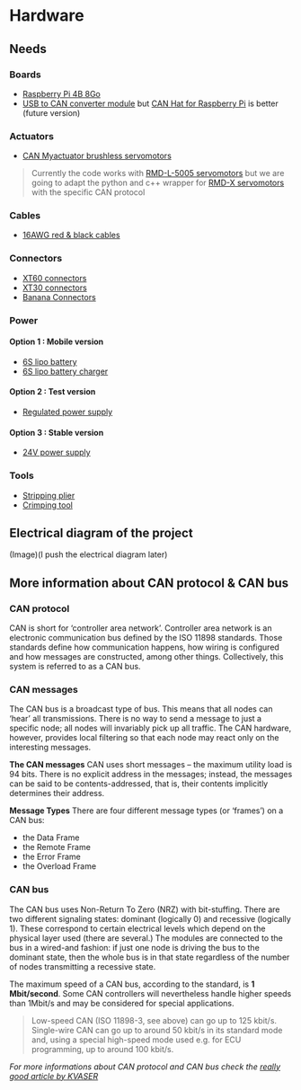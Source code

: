 # Hardware

## Needs

### Boards
* [Raspberry Pi 4B 8Go](https://www.amazon.fr/Raspberry-Pi-RPI4-MODBP-8GB-mod%C3%A8les-Go/dp/B09TTKT94J/ref=sr_1_5?keywords=Raspberry+Pi+4B&qid=1695754703&sr=8-5)
* [USB to CAN converter module](https://www.amazon.fr/Converter-Raspberry-Computer-Support-Windows/dp/B09K3LL93Q) but [CAN Hat for Raspberry Pi](https://www.kubii.com/fr/modules-relais/2487-rs485-can-hat-pour-raspberry-pi-kubii-3272496014381.html) is better (future version)

### Actuators
* [CAN Myactuator brushless servomotors](https://www.myactuator.com/)
> Currently the code works with [RMD-L-5005 servomotors](https://www.myactuator.com/product-page/rmd-l-5005) but we are going to adapt the python and c++ wrapper for [RMD-X servomotors](https://www.myactuator.com/rmd-x) with the specific CAN protocol

### Cables
* [16AWG red & black cables](https://www.amazon.fr/%C3%A9lectrique-TUOFENG-R%C3%A9sistance-temp%C3%A9ratures-bricolage/dp/B08C2RL4RY/ref=sr_1_9?__mk_fr_FR=%C3%85M%C3%85%C5%BD%C3%95%C3%91&crid=3VO2TR851SMFR&keywords=tuofeng&qid=1695765817&sprefix=tuofeng%2Caps%2C83&sr=8-9&th=1)

### Connectors
* [XT60 connectors](https://www.amazon.fr/RUNCCI-connecteur-Connecteurs-Batterie-connecteurs/dp/B07N1N2C94/ref=sr_1_6?__mk_fr_FR=%C3%85M%C3%85%C5%BD%C3%95%C3%91&crid=11I1PV8CHBJWU&keywords=xt60+connectors&qid=1695755321&sprefix=xt60+connectros%2Caps%2C84&sr=8-6)
* [XT30 connectors](https://www.amazon.fr/AUTOUTLET-10Pairs-Connector-r%C3%A9tr%C3%A9cissement-Batterie/dp/B07CJ2Y739/ref=sr_1_4_sspa?crid=16ND3Z1QZDU4Q&keywords=xt30%2Bconnecteur&qid=1695765565&sprefix=XT30%2Caps%2C98&sr=8-4-spons&sp_csd=d2lkZ2V0TmFtZT1zcF9hdGY&th=1)
* [Banana Connectors](https://www.amazon.fr/Senven-profession-Connector-Speaker-Haut-parleur/dp/B07XP3NRR7/ref=sr_1_10?__mk_fr_FR=%C3%85M%C3%85%C5%BD%C3%95%C3%91&crid=CW72YHTZ1HL9&keywords=fiche+banane+a+sertir&qid=1695765910&sprefix=fiche+bannane+a+sertir%2Caps%2C78&sr=8-10)

### Power
#### Option 1 : Mobile version
* [6S lipo battery](https://www.amazon.fr/OVONIC-Connecteur-Quadcopter-Helicopter-Multi-Motor/dp/B07VPZH174/ref=sr_1_8?__mk_fr_FR=%C3%85M%C3%85%C5%BD%C3%95%C3%91&crid=2DNPW84VSV4S9&keywords=6s+batterie+lipo&qid=1695755927&sprefix=6s+batterie+lipo%2Caps%2C78&sr=8-8)
* [6S lipo battery charger](https://www.amazon.fr/Haisito-Chargeur-D%C3%A9chargeur-Batterie-Adaptateur/dp/B07SS4VWSS/ref=sr_1_4_sspa?__mk_fr_FR=%C3%85M%C3%85%C5%BD%C3%95%C3%91&crid=J6LFXAJ2L17B&keywords=6s+battery+lipo+charger&qid=1695756056&sprefix=6s+batterie+lipo+charger%2Caps%2C79&sr=8-4-spons&sp_csd=d2lkZ2V0TmFtZT1zcF9hdGY&psc=1)

#### Option 2 : Test version
* [Regulated power supply](https://www.amazon.fr/Alimentation-laboratoire-HANMATEK-contr%C3%B4lable-alimentation/dp/B07SS77N7K/ref=cm_cr_arp_d_product_top?ie=UTF8)

#### Option 3 : Stable version
* [24V power supply](https://www.amazon.fr/Alimentation-Transformateur-Convertisseur-Moniteur-Appareils/dp/B0BTBX3LZ2/ref=sr_1_18_sspa?keywords=alimentation+24V&qid=1695765228&sr=8-18-spons&sp_csd=d2lkZ2V0TmFtZT1zcF9tdGY&psc=1)

### Tools
* [Stripping plier](https://www.amazon.fr/KAIWEETS-Automatique-Coupante-Electricien-Multifonction/dp/B0BYNJDZK5/ref=sr_1_1_sspa?__mk_fr_FR=%C3%85M%C3%85%C5%BD%C3%95%C3%91&crid=38G8J4S51XIQJ&keywords=pince+a+denuder&qid=1695765365&sprefix=pince+a+d%C3%A9nuder%2Caps%2C89&sr=8-1-spons&sp_csd=d2lkZ2V0TmFtZT1zcF9hdGY&psc=1)
* [Crimping tool](https://www.amazon.fr/Sertir-Clique-isol%C3%A9es-Electriques-Automobile/dp/B0C6T3T41K/ref=sr_1_31?__mk_fr_FR=%C3%85M%C3%85%C5%BD%C3%95%C3%91&crid=IVNCF9THCK2N&keywords=pince+a+sertir&qid=1695765436&sprefix=pince+a+sertir%2Caps%2C90&sr=8-31)


## Electrical diagram of the project
(Image)(I push the electrical diagram later)

## More information about CAN protocol & CAN bus

### CAN protocol
CAN is short for ‘controller area network’. Controller area network is an electronic communication bus defined by the ISO 11898 standards. Those standards define how communication happens, how wiring is configured and how messages are constructed, among other things. Collectively, this system is referred to as a CAN bus.

### CAN messages
The CAN bus is a broadcast type of bus. This means that all nodes can ‘hear’ all transmissions. There is no way to send a message to just a specific node; all nodes will invariably pick up all traffic. The CAN hardware, however, provides local filtering so that each node may react only on the interesting messages.

**The CAN messages**
CAN uses short messages – the maximum utility load is 94 bits. There is no explicit address in the messages; instead, the messages can be said to be contents-addressed, that is, their contents implicitly determines their address.

**Message Types**
There are four different message types (or ‘frames’) on a CAN bus:
* the Data Frame
* the Remote Frame
* the Error Frame
* the Overload Frame

### CAN bus
The CAN bus uses Non-Return To Zero (NRZ) with bit-stuffing. There are two different signaling states: dominant (logically 0) and recessive (logically 1). These correspond to certain electrical levels which depend on the physical layer used (there are several.) The modules are connected to the bus in a wired-and fashion: if just one node is driving the bus to the dominant state, then the whole bus is in that state regardless of the number of nodes transmitting a recessive state.

The maximum speed of a CAN bus, according to the standard, is **1 Mbit/second**. Some CAN controllers will nevertheless handle higher speeds than 1Mbit/s and may be considered for special applications.

> Low-speed CAN (ISO 11898-3, see above) can go up to 125 kbit/s.
> Single-wire CAN can go up to around 50 kbit/s in its standard mode and, using a special high-speed mode used e.g. for ECU programming, up to around 100 kbit/s.

*For more informations about CAN protocol and CAN bus check the [really good article by KVASER](https://www.kvaser.com/can-protocol-tutorial/)*

